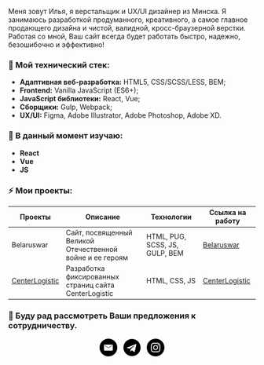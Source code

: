 Меня зовут Илья, я верстальщик и UX/UI дизайнер из Минска. Я занимаюсь разработкой продуманного, креативного, а самое главное продающего дизайна и чистой, валидной, кросс-браузерной верстки. Работая со мной, Ваш сайт всегда будет работать быстро, надежно, безошибочно и эффективно!

### 🔭 Мой технический стек:
- **Адаптивная веб-разработка:** HTML5, CSS/SCSS/LESS, BEM;
- **Frontend:** Vanilla JavaScript (ES6+);
- **JavaScript библиотеки:** React, Vue;
- **Сборщики:** Gulp, Webpack;
- **UX/UI:** Figma, Adobe Illustrator, Adobe Photoshop, Adobe XD.

### 🌱 В данный момент изучаю:
- **React**
- **Vue**
- **JS**

### ⚡ Мои проекты:


| Проекты       | Описание          | Технологии  | Ссылка на работу |
| ------------- | ----------------- | ----------- | ---------------- |
| Belaruswar | Сайт, посвященный Великой Отечественной войне и ее героям | HTML, PUG, SCSS, JS, GULP, BEM | [Belaruswar](https://belaruswar.by) |
| [CenterLogistic](https://github.com/ilya-korzun/centerlogistic) | Разработка фиксированных страниц сайта CenterLogistic  | HTML, CSS, JS | [CenterLogistic](https://ilya-korzun.github.io/centerlogistic) |


### 💌 Буду рад рассмотреть Ваши предложения к сотрудничеству.

<p align="center">
      <a href="mailto:korsynilya77@gmail.com"><img height="36" src="./email.svg"></a>&nbsp;&nbsp;
      <a href="https://t.me/ilya_korzun"><img height="36" width="36" src="./telegram.svg"></a>&nbsp;&nbsp;
      <a href="https://www.instagram.com/korzun_ilya"><img height="36" width="36" src="./instagram.svg"></a>
</p>
